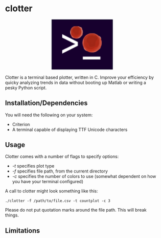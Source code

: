 # clotter

<div>
  <p align="center">
    <img src="pictures/clotter.PNG" width="200"> 
  </p>
</div>

Clotter is a terminal based plotter, written in C. Improve your efficiency by
quicky analyzing trends in data without booting up Matlab or writing a pesky
Python script.

## Installation/Dependencies

You will need the following on your system:

- Criterion
- A terminal capable of displaying TTF Unicode characters

## Usage

Clotter comes with a number of flags to specify options:

- _-t_ specifies plot type
- _-f_ specifies file path, from the current directory
- _-c_ specifies the number of colors to use (somewhat dependent on how you have
  your terminal configured)

A call to clotter might look something like this:

`./clotter -f /path/to/file.csv -t countplot -c 3`

Please do not put quotation marks around the file path. This will break things. 

## Limitations
